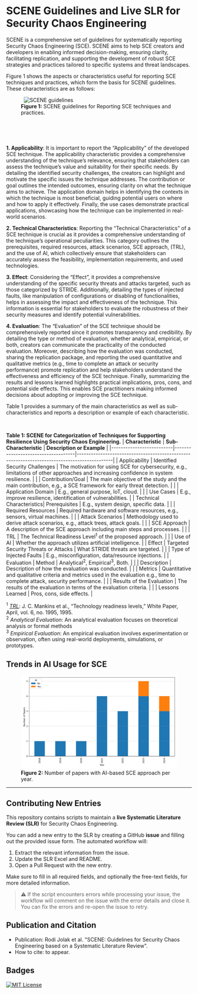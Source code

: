 # SCENE Guidelines and Live SLR for Security Chaos Engineering

SCENE is a comprehensive set of guidelines for systematically reporting Security Chaos Engineering (SCE).
SCENE aims to help SCE creators and developers in enabling informed decision-making, ensuring clarity, facilitating replication, and supporting the development of robust SCE strategies and practices tailored to specific systems and threat landscapes.

Figure 1 shows the aspects or characteristics useful for reporting SCE techniques and practices, which form the basis for SCENE guidelines. These characteristics are as follows:

<figure>
  <img src="SCENE.png" alt="SCENE guidelines" width="600">
  <figcaption><strong>Figure 1:</strong> SCENE guidelines for Reporting SCE techniques and practices.</figcaption>
</figure>

<br>
<br>
<br>

**1. Applicability**: It is important to report the “Applicability” of the developed SCE technique. The applicability characteristic provides a comprehensive understanding of the technique’s relevance, ensuring that stakeholders can assess the technique’s value and suitability for their specific needs. By detailing the identified security challenges, the creators can highlight and motivate the specific issues the technique addresses. The contribution or goal outlines the intended outcomes, ensuring clarity on what the technique aims to achieve. The application domain helps in identifying the contexts in which the technique is most beneficial, guiding potential users on where and how to apply it effectively. Finally, the use cases demonstrate practical applications, showcasing how the technique can be implemented in real-world scenarios.

**2. Technical Characteristics**: Reporting the “Technical Characteristics” of a SCE technique is crucial as it provides a comprehensive understanding of the technique’s operational peculiarities. This category outlines the prerequisites, required resources, attack scenarios, SCE approach, (TRL), and the use of AI, which collectively ensure that stakeholders can accurately assess the feasibility, implementation requirements, and used technologies.

**3. Effect**: Considering the “Effect”, it provides a comprehensive understanding of the specific security threats and attacks targeted, such as those categorized by STRIDE. Additionally, detailing the types of injected faults, like manipulation of configurations or disabling of functionalities, helps in assessing the impact and effectiveness of the technique. This information is essential for stakeholders to evaluate the robustness of their security measures and identify potential vulnerabilities.

**4. Evaluation**: The “Evaluation” of the SCE technique should be comprehensively reported since it promotes transparency and credibility. By detailing the type or method of evaluation, whether analytical, empirical, or both, creators can communicate the practicality of the conducted evaluation. Moreover, describing how the evaluation was conducted, sharing the replication package, and reporting the used quantitative and qualitative metrics (e.g., time to complete an attack or security performance) promote replication and help stakeholders understand the effectiveness and efficiency of the SCE technique. Finally, summarizing the results and lessons learned highlights
practical implications, pros, cons, and potential side effects. This enables SCE practitioners making informed decisions about adopting or improving the SCE technique.

Table 1 provides a summary of the main characteristics as well as sub-characteristics and reports a description or example of each characteristic.

<br>

**Table 1: SCENE for Categorization of Techniques for Supporting Resilience Using Security Chaos Engineering.**
| **Characteristic** | **Sub-Characteristic** | **Description or Example** |
|--------------------------|------------------------------------|---------------------------------------------------------------------------------------------|
| Applicability | Identified Security Challenges | The motivation for using SCE for cybersecurity, e.g., limitations of other approaches and increasing confidence in system resilience. |
| | Contribution/Goal | The main objective of the study and the main contribution, e.g., a SCE framework for early threat detection. |
| | Application Domain | E.g., general purpose, IoT, cloud. |
| | Use Cases | E.g., improve resilience, identification of vulnerabilities. |
| Technical Characteristics| Prerequisites | E.g., system design, specific data. |
| | Required Resources | Required hardware and software resources, e.g., sensors, virtual machines. |
| | Attack Scenarios | Methodology used to derive attack scenarios, e.g., attack trees, attack goals. |
| | SCE Approach | A description of the SCE approach including main steps and processes. |
| | TRL | The Technical Readiness Level<sup>1</sup> of the proposed approach. |
| | Use of AI | Whether the approach utilizes artificial intelligence. |
| Effect | Targeted Security Threats or Attacks | What STRIDE threats are targeted. |
| | Type of Injected Faults | E.g., misconfiguration, data/resource injections. |
| Evaluation | Method | Analytical<sup>2</sup>, Empirical<sup>3</sup>, Both. |
| | Description | Description of how the evaluation was conducted. |
| | Metrics | Quantitative and qualitative criteria and metrics used in the evaluation e.g., time to complete attack, security performance. |
| | Results of the Evaluation | The results of the evaluation in terms of the evaluation criteria. |
| | Lessons Learned | Pros, cons, side effects. |

<sup>1</sup> _[TRL](https://en.wikipedia.org/wiki/Technology_readiness_level)_: J. C. Mankins et al., “Technology readiness levels,” White Paper, April, vol. 6, no. 1995, 1995.
<br>
<sup>2</sup> _Analytical Evaluation_: An analytical evaluation focuses on theoretical analysis or formal methods
<br>
<sup>3</sup> _Empirical Evaluation_: An empirical evaluation involves experimentation or observation, often using real-world deployments, simulations, or prototypes.

## Trends in AI Usage for SCE

<figure>
  <img src="ai_based_sce_per_year.png" alt="Number of papers with AI-based SCE approach per year" width="600">
  <figcaption><strong>Figure 2:</strong> Number of papers with AI-based SCE approach per year.</figcaption>
</figure>

---

## Contributing New Entries

This repository contains scripts to maintain a **live Systematic Literature Review (SLR)** for Security Chaos Engineering.

You can add a new entry to the SLR by creating a GitHub **issue** and filling out the provided issue form. The automated workflow will:

1. Extract the relevant information from the issue.
2. Update the SLR Excel and README.
3. Open a Pull Request with the new entry.

Make sure to fill in all required fields, and optionally the free-text fields, for more detailed information.

> ⚠️ If the script encounters errors while processing your issue, the workflow will comment on the issue with the error details and close it. You can fix the errors and re-open the issue to retry.

## Publication and Citation

- Publication: Rodi Jolak et al. "SCENE: Guidelines for Security Chaos Engineering based on a Systematic Literature Review".
- How to cite: to appear.

## Badges

[![MIT License](https://img.shields.io/badge/License-MIT-green.svg)](https://choosealicense.com/licenses/mit/)
